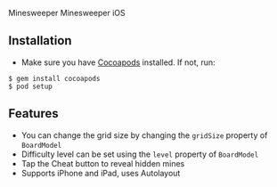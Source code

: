 Minesweeper
Minesweeper iOS

## Installation ##
- Make sure you have [Cocoapods](http://cocoapods.org) installed. If not, run:
```shell
$ gem install cocoapods
$ pod setup
```
## Features ##
- You can change the grid size by changing the `gridSize` property of `BoardModel`
- Difficulty level can be set using the `level` property of `BoardModel`
- Tap the Cheat button to reveal hidden mines
- Supports iPhone and iPad, uses Autolayout